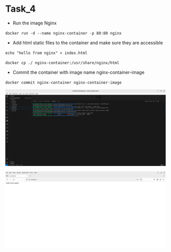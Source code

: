 # Task_4

- Run the image Nginx

`docker run -d --name nginx-container -p 80:80 nginx`  

- Add html static files to the container and make sure they are accessible

`echo "hello from nginx" > index.html` 

`docker cp ./ nginx-container:/usr/share/nginx/html`

- Commit the container with image name nginx-container-image

`docker commit nginx-container nginx-container-image` 

![Screenshot of Commands.png](Screenshot_of_Commands.png)

![Nginx.png](Nginx.png)